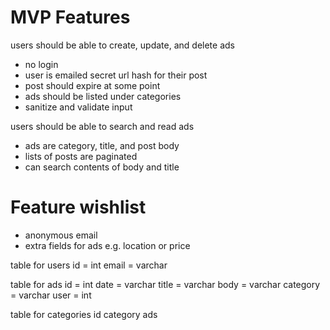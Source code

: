 
# MVP Features

users should be able to create, update, and delete ads
- no login
- user is emailed secret url hash for their post
- post should expire at some point
- ads should be listed under categories
- sanitize and validate input 


users should be able to search and read ads
- ads are category, title, and post body
- lists of posts are paginated 
- can search contents of body and title

# Feature wishlist

- anonymous email
- extra fields for ads e.g. location or price


table for users
id = int
email = varchar


table for ads
id = int
date = varchar
title = varchar
body = varchar
category = varchar
user = int 

table for categories
id
category
ads 